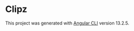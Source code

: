 # Clipz

This project was generated with [Angular CLI](https://github.com/angular/angular-cli) version 13.2.5.

